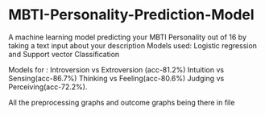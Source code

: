 # MBTI-Personality-Prediction-Model
A machine learning model predicting your MBTI Personality out of 16 by taking a text input about your description
Models used: Logistic regression and Support vector Classification

Models for : Introversion vs Extroversion (acc-81.2%)
Intuition vs Sensing(acc-86.7%)
Thinking vs Feeling(acc-80.6%)
Judging vs Perceiving(acc-72.2%).


All the preprocessing graphs and outcome graphs being there in file
